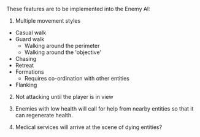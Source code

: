 These features are to be implemented into the Enemy AI:
1. Multiple movement styles
  - Casual walk
  - Guard walk 
    - Walking around the perimeter
    - Walking around the 'objective'
  - Chasing
  - Retreat
  - Formations
    - Requires co-ordination with other entities
  - Flanking

2. Not attacking until the player is in view

3. Enemies with low health will call for help from nearby entities so that it can regenerate health.

4. Medical services will arrive at the scene of dying entities?
